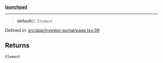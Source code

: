 [**launchpad**](index.md)

***

> **default**(): `Element`

Defined in: [src/app/investor-portal/page.tsx:39](https://github.com/victorbratov/launchpad/blob/35b0965dd86b05a55a9206d809917613bd599c25/src/app/investor-portal/page.tsx#L39)

## Returns

`Element`
